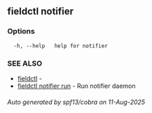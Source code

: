 ## fieldctl notifier



### Options

```
  -h, --help   help for notifier
```

### SEE ALSO

* [fieldctl](fieldctl.md)	 - 
* [fieldctl notifier run](fieldctl_notifier_run.md)	 - Run notifier daemon

###### Auto generated by spf13/cobra on 11-Aug-2025
